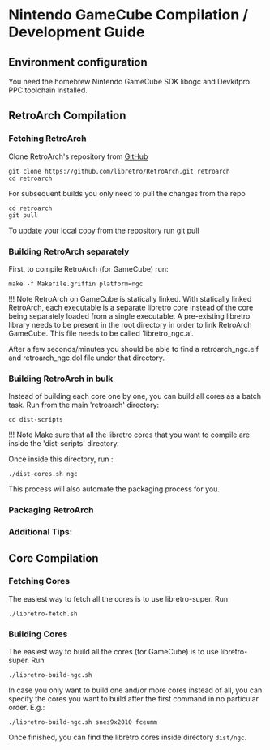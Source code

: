 # Nintendo GameCube Compilation / Development Guide

## Environment configuration

You need the homebrew Nintendo GameCube SDK libogc and Devkitpro PPC toolchain installed.

## RetroArch Compilation

### Fetching RetroArch

Clone RetroArch's repository from [GitHub](https://github.com/libretro/RetroArch)

    git clone https://github.com/libretro/RetroArch.git retroarch
    cd retroarch

For subsequent builds you only need to pull the changes from the repo

    cd retroarch
    git pull

To update your local copy from the repository run git pull

### Building RetroArch separately

First, to compile RetroArch (for GameCube) run:

    make -f Makefile.griffin platform=ngc

!!! Note
    RetroArch on GameCube is statically linked. With statically linked RetroArch, each executable is a separate libretro core instead of the core being separately loaded from a single executable. A pre-existing libretro library needs to be present in the root directory in order to link RetroArch GameCube. This file needs to be called 'libretro_ngc.a'.

After a few seconds/minutes you should be able to find a retroarch_ngc.elf and retroarch_ngc.dol file under that directory.

### Building RetroArch in bulk

Instead of building each core one by one, you can build all cores as a batch task. Run from the main 'retroarch' directory:

    cd dist-scripts

!!! Note
    Make sure that all the libretro cores that you want to compile are inside the 'dist-scripts' directory.

Once inside this directory, run :

    ./dist-cores.sh ngc

This process will also automate the packaging process for you.

### Packaging RetroArch


### Additional Tips:

## Core Compilation

### Fetching Cores

The easiest way to fetch all the cores is to use libretro-super. Run

    ./libretro-fetch.sh

### Building Cores

The easiest way to build all the cores (for GameCube) is to use libretro-super. Run

    ./libretro-build-ngc.sh

In case you only want to build one and/or more cores instead of all, you can specify the cores you want to build after the first command in no particular order. E.g.:

    ./libretro-build-ngc.sh snes9x2010 fceumm

Once finished, you can find the libretro cores inside directory `dist/ngc`.
